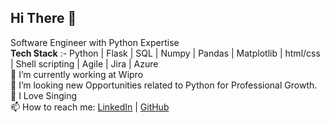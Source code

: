 ## Hi There 👋
Software Engineer with Python Expertise <br>
**Tech Stack** :- Python | Flask | SQL | Numpy | Pandas | Matplotlib | html/css | Shell scripting | Agile | Jira | Azure <br>
🔭 I’m currently working at Wipro <br>
🤔 I’m looking new Opportunities related to Python for Professional Growth. <br>
🎵 I Love Singing <br>
📫 How to reach me: [LinkedIn](https://www.linkedin.com/in/ankumonga/) | [GitHub](https://github.com/ankumonga) 


